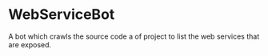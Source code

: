 # WebServiceBot
A bot which crawls the source code a of project to list the web services that are exposed.
